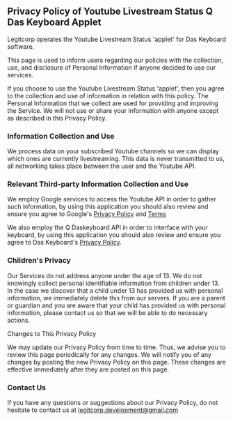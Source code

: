 ## Privacy Policy of Youtube Livestream Status Q Das Keyboard Applet

Legitcorp operates the Youtube Livestream Status 'applet' for  Das Keyboard software.

This page is used to inform users regarding our policies with the collection, use, and disclosure of Personal Information if anyone decided to use our services.

If you choose to use the Youtube Livestream Status 'applet', then you agree to the collection and use of information in relation with this policy. The Personal Information that we collect are used for providing and improving the Service. We will not use or share your information with anyone except as described in this Privacy Policy.

### Information Collection and Use

We process data on your subscribed Youtube channels so we can display which ones are currently livestreaming. This data is never transmitted to us, all networking takes place between the user and the Youtube API.

### Relevant Third-party Information Collection and Use

We employ Google services to access the Youtube API in order to gather such information, by using this application you should also review and ensure you agree to Google's [Privacy Policy](https://policies.google.com/privacy) and [Terms](https://policies.google.com/terms)

We also employ the Q Daskeyboard API in order to interface with your keyboard, by using this application you should also review and ensure you agree to Das Keyboard's [Privacy Policy](https://www.daskeyboard.com/privacy-policy/).

### Children's Privacy

Our Services do not address anyone under the age of 13. We do not knowingly collect personal identifiable information from children under 13. In the case we discover that a child under 13 has provided us with personal information, we immediately delete this from our servers. If you are a parent or guardian and you are aware that your child has provided us with personal information, please contact us so that we will be able to do necessary actions.

Changes to This Privacy Policy

We may update our Privacy Policy from time to time. Thus, we advise you to review this page periodically for any changes. We will notify you of any changes by posting the new Privacy Policy on this page. These changes are effective immediately after they are posted on this page.

### Contact Us

If you have any questions or suggestions about our Privacy Policy, do not hesitate to contact us at legitcorp.development@gmail.com 
